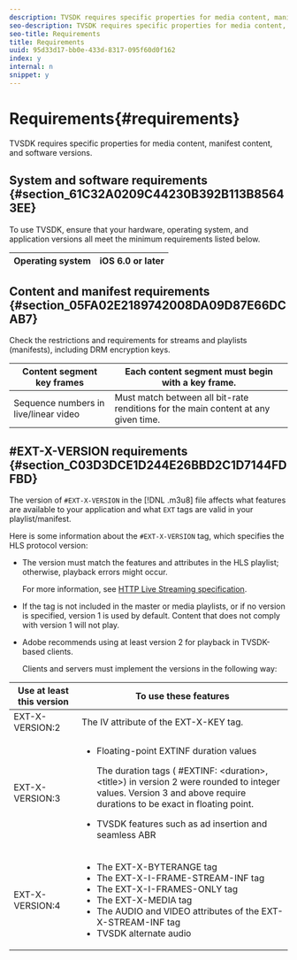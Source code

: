 ```yaml
---
description: TVSDK requires specific properties for media content, manifest content, and software versions.
seo-description: TVSDK requires specific properties for media content, manifest content, and software versions.
seo-title: Requirements
title: Requirements
uuid: 95d33d17-bb0e-433d-8317-095f60d0f162
index: y
internal: n
snippet: y
---
```


# Requirements{#requirements}

TVSDK requires specific properties for media content, manifest content, and software versions.

## System and software requirements {#section_61C32A0209C44230B392B113B85643EE}

To use TVSDK, ensure that your hardware, operating system, and application versions all meet the minimum requirements listed below. 

|  Operating system  | iOS 6.0 or later  |
|---|---|

## Content and manifest requirements {#section_05FA02E2189742008DA09D87E66DCAB7}

Check the restrictions and requirements for streams and playlists (manifests), including DRM encryption keys. 

|  Content segment key frames  | Each content segment must begin with a key frame.  |
|---|---|
|  Sequence numbers in live/linear video  | Must match between all bit-rate renditions for the main content at any given time.  |

## #EXT-X-VERSION requirements {#section_C03D3DCE1D244E26BBD2C1D7144FDFBD}

The version of `#EXT-X-VERSION` in the [!DNL .m3u8] file affects what features are available to your application and what `EXT` tags are valid in your playlist/manifest.

Here is some information about the `#EXT-X-VERSION` tag, which specifies the HLS protocol version:

* The version must match the features and attributes in the HLS playlist; otherwise, playback errors might occur.

  For more information, see [HTTP Live Streaming specification](https://datatracker.ietf.org/doc/draft-pantos-http-live-streaming/?include_text=1). 
* If the tag is not included in the master or media playlists, or if no version is specified, version 1 is used by default. Content that does not comply with version 1 will not play. 
* Adobe recommends using at least version 2 for playback in TVSDK-based clients.

  Clients and servers must implement the versions in the following way:  

<table frame="all" colsep="1" rowsep="1" id="table_62EB98EDD9DE49EC84CB1C7D59BC40E6"> 
 <thead> 
  <tr rowsep="1"> 
   <th colname="1" class="entry"> Use at least this version </th> 
   <th colname="2" class="entry"> To use these features </th> 
  </tr> 
 </thead>
 <tbody> 
  <tr rowsep="1"> 
   <td colname="1"> <span class="codeph"> EXT-X-VERSION:2 </span> </td> 
   <td colname="2"> The IV attribute of the <span class="codeph"> EXT-X-KEY </span> tag. </td> 
  </tr> 
  <tr rowsep="1"> 
   <td colname="1"> <span class="codeph"> EXT-X-VERSION:3 </span> </td> 
   <td colname="2"> 
    <ul id="ul_C9500D3F934848639C204BF248F139FF"> 
     <li id="li_535A7E3FABCB46FE872A7EA5DE2A1784">Floating-point <span class="codeph"> EXTINF </span> duration values <p>The duration tags ( <span class="codeph"> #EXTINF: </span>&lt;duration&gt;,&lt;title&gt;) in version 2 were rounded to integer values. Version 3 and above require durations to be exact in floating point. </p> </li> 
     <li id="li_8DF5E91F1D5D4E19894595E1FE0A5EDE"> TVSDK features such as ad insertion and seamless ABR </li> 
    </ul> </td> 
  </tr> 
  <tr rowsep="0"> 
   <td colname="1"> <p> <span class="codeph"> EXT-X-VERSION:4 </span> </p> </td> 
   <td colname="2"> <p> 
     <ul id="ul_99E24D013E3141308B5A57446A9B8033"> 
      <li id="li_F36E65ADD2CA451C82FF18DBD5667927">The <span class="codeph"> EXT-X-BYTERANGE </span> tag </li> 
      <li id="li_8C653168A7B84D11AC233E7548A8D2EF">The <span class="codeph"> EXT-X-I-FRAME-STREAM-INF </span> tag </li> 
      <li id="li_2922B34717CB4F6189068529CDBE6D10">The <span class="codeph"> EXT-X-I-FRAMES-ONLY </span> tag </li> 
      <li id="li_D015D78E217641D7867EB509E9F9EEE2">The <span class="codeph"> EXT-X-MEDIA </span> tag </li> 
      <li id="li_CA068EA381984F5497FE67617CA8BB34">The <span class="codeph"> AUDIO </span> and <span class="codeph"> VIDEO </span> attributes of the <span class="codeph"> EXT-X-STREAM-INF </span> tag </li> 
      <li id="li_EE78CC7D194A4EB2897F9AE8E4B081B8"> TVSDK alternate audio </li> 
     </ul> </p> </td> 
  </tr> 
 </tbody> 
</table>

